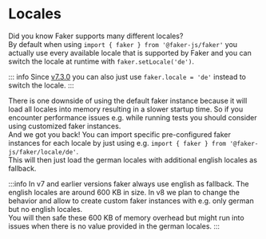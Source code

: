 # Locales

Did you know Faker supports many different locales?  
By default when using `import { faker } from '@faker-js/faker'` you actually use every available locale that is supported by Faker and you can switch the locale at runtime with `faker.setLocale('de')`.

::: info
Since [v7.3.0](https://github.com/faker-js/faker/releases/tag/v7.3.0) you can also just use `faker.locale = 'de'` instead to switch the locale.
:::

There is one downside of using the default faker instance because it will load all locales into memory resulting in a slower startup time. So if you encounter performance issues e.g. while running tests you should consider using customized faker instances.  
And we got you back! You can import specific pre-configured faker instances for each locale by just using e.g. `import { faker } from '@faker-js/faker/locale/de'`.  
This will then just load the german locales with additional english locales as fallback.

:::info
In v7 and earlier versions faker always use english as fallback. The english locales are around 600 KB in size. In v8 we plan to change the behavior and allow to create custom faker instances with e.g. only german but no english locales.  
You will then safe these 600 KB of memory overhead but might run into issues when there is no value provided in the german locales.
:::
